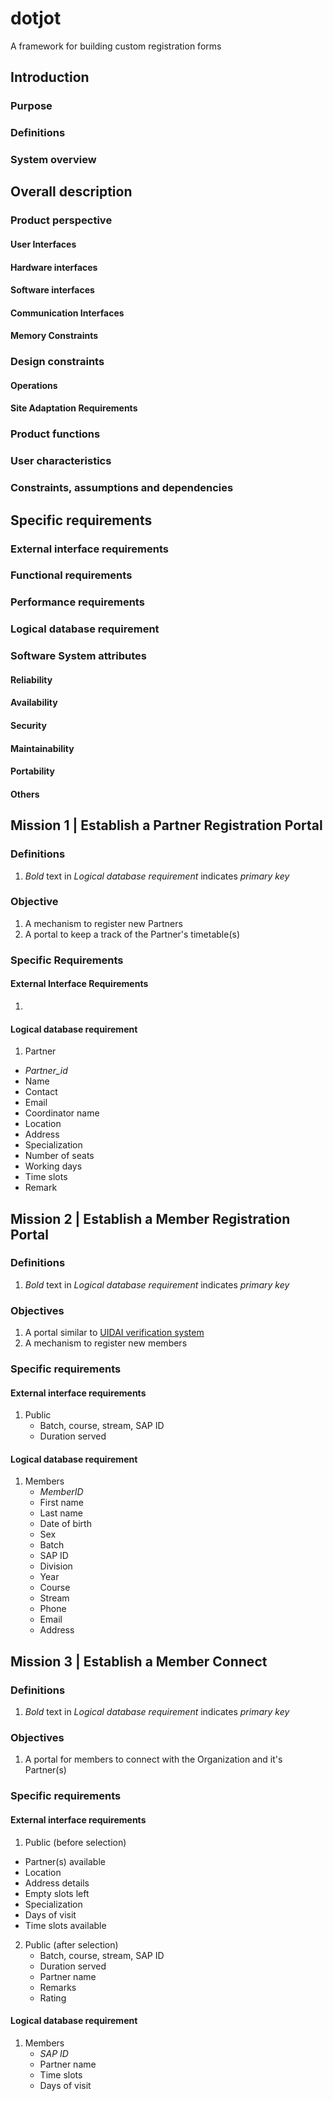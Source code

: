 # dotjot
A framework for building custom registration forms

## Introduction
### Purpose
### Definitions
### System overview
## Overall description
### Product perspective
#### User Interfaces
#### Hardware interfaces
#### Software interfaces
#### Communication Interfaces
#### Memory Constraints
### Design constraints
#### Operations
#### Site Adaptation Requirements
### Product functions
### User characteristics
### Constraints, assumptions and dependencies
## Specific requirements
### External interface requirements
### Functional requirements
### Performance requirements
### Logical database requirement
### Software System attributes
#### Reliability
#### Availability
#### Security
#### Maintainability
#### Portability
#### Others


## Mission 1 | Establish a Partner Registration Portal

### Definitions

1. *Bold* text in _Logical database requirement_ indicates *primary key*

### Objective

1. A mechanism to register new Partners
2. A portal to keep a track of the Partner's timetable(s)

### Specific Requirements

#### External Interface Requirements
1.

#### Logical database requirement
1. Partner
  - *Partner_id*
  - Name
  - Contact
  - Email
  - Coordinator name
  - Location
  - Address
  - Specialization
  - Number of seats
  - Working days
  - Time slots
  - Remark


## Mission 2 | Establish a Member Registration Portal

### Definitions

1. *Bold* text in _Logical database requirement_ indicates *primary key*

### Objectives

1. A portal similar to [UIDAI verification system](https://resident.uidai.net.in/aadhaarverification)
2. A mechanism to register new members

### Specific requirements

#### External interface requirements

1. Public
    - Batch, course, stream, SAP ID
    - Duration served

#### Logical database requirement

1. Members
    - *MemberID*
    - First name
    - Last name
    - Date of birth
    - Sex
    - Batch
    - SAP ID
    - Division
    - Year
    - Course
    - Stream
    - Phone
    - Email
    - Address


## Mission 3 | Establish a Member Connect

### Definitions

1. *Bold* text in _Logical database requirement_ indicates *primary key*

### Objectives

1. A portal for members to connect with the Organization and it's Partner(s)

### Specific requirements

#### External interface requirements

1. Public (before selection)
  - Partner(s) available
  - Location
  - Address details
  - Empty slots left
  - Specialization
  - Days of visit
  - Time slots available

2. Public (after selection)
    - Batch, course, stream, SAP ID
    - Duration served
    - Partner name
    - Remarks
    - Rating

#### Logical database requirement

1. Members
    - *SAP ID*
    - Partner name
    - Time slots
    - Days of visit
